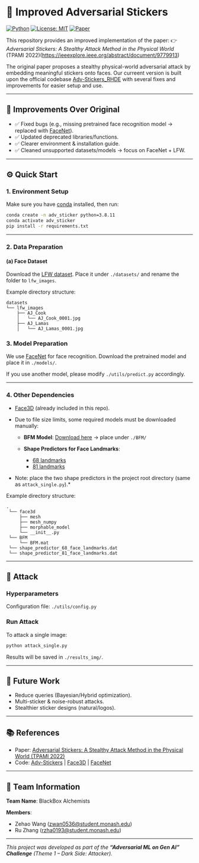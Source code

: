 # 🚀 Improved Adversarial Stickers

[![Python](https://img.shields.io/badge/python-3.8-blue.svg)]()
[![License: MIT](https://img.shields.io/badge/License-MIT-green.svg)]()
[![Paper](https://img.shields.io/badge/Paper-TPAMI%202022-orange)](https://ieeexplore.ieee.org/abstract/document/9779913)

This repository provides an improved implementation of the paper:
👉 *Adversarial Stickers: A Stealthy Attack Method in the Physical World* (TPAMI 2022)(https://ieeexplore.ieee.org/abstract/document/9779913)

The original paper proposes a stealthy physical-world adversarial attack by embedding meaningful stickers onto faces. Our curreent version is built upon the official codebase [Adv-Stickers\_RHDE](https://github.com/jinyugy21/Adv-Stickers_RHDE) with several fixes and improvements for easier setup and use.

---

## 🔧 Improvements Over Original

* ✅ Fixed bugs (e.g., missing pretrained face recognition model → replaced with [FaceNet](https://github.com/timesler/facenet-pytorch)).
* ✅ Updated deprecated libraries/functions.
* ✅ Clearer environment & installation guide.
* ✅ Cleaned unsupported datasets/models → focus on FaceNet + LFW.

---

## ⚙️ Quick Start

### 1. Environment Setup

Make sure you have [conda](https://docs.conda.io/) installed, then run:

```bash
conda create -n adv_sticker python=3.8.11
conda activate adv_sticker
pip install -r requirements.txt
```

---

### 2. Data Preparation

#### (a) Face Dataset

Download the [LFW dataset](https://drive.google.com/file/d/0B7EVK8r0v71pZDFOOGxhbm1oakE/view?usp=share_link&resourcekey=0-OvdR0Gk5lY7a8r5FjKIYhA).
Place it under `./datasets/` and rename the folder to `lfw_images`.

Example directory structure:

```
datasets
└── lfw_images
    ├── AJ_Cook
    │   └── AJ_Cook_0001.jpg
    ├── AJ_Lamas
    │   └── AJ_Lamas_0001.jpg        
```

### 3. Model Preparation

We use [FaceNet](https://github.com/timesler/facenet-pytorch) for face recognition. Download the pretrained model and place it in `./models/`.

If you use another model, please modify `./utils/predict.py` accordingly.

---

### 4. Other Dependencies

* [Face3D](https://github.com/YadiraF/face3d/tree/master/face3d) (already included in this repo).

* Due to file size limits, some required models must be downloaded manually:

  * **BFM Model**: [Download here](https://drive.google.com/file/d/1sTNEi7MGMe-azOkAtc5bg6QuEwFI1XvT/view?usp=share_link) → place under `./BFM/`
  * **Shape Predictors for Face Landmarks**:

    * [68 landmarks](https://github.com/r4onlyrishabh/facial-detection/tree/master/dataset)
    * [81 landmarks](https://github.com/codeniko/shape_predictor_81_face_landmarks)

*  Note: place the two shape predictors in the project root directory (same as `attack_single.py`).*

Example directory structure:

```
.
 └── face3d
     ├── mesh
     ├── mesh_numpy
     ├── morphable_model
     └── __init__.py
 └── BFM
     └── BFM.mat
 └── shape_predictor_68_face_landmarks.dat
 └── shape_predictor_81_face_landmarks.dat
```

---

## 🎯 Attack

### Hyperparameters

Configuration file: `./utils/config.py`

### Run Attack

To attack a single image:

```bash
python attack_single.py
```

Results will be saved in `./results_img/`.

---

## 🚩 Future Work

* Reduce queries (Bayesian/Hybrid optimization).
* Multi-sticker & noise-robust attacks.
* Stealthier sticker designs (natural/logos).

---

## 📚 References

* Paper: [Adversarial Stickers: A Stealthy Attack Method in the Physical World (TPAMI 2022)](https://ieeexplore.ieee.org/abstract/document/9779913)
* Code: [Adv-Stickers](https://github.com/jinyugy21/Adv-Stickers_RHDE) | [Face3D](https://github.com/yfeng95/face3d/tree/master/face3d) | [FaceNet](https://github.com/timesler/facenet-pytorch)

---

## 👥 Team Information

**Team Name**: BlackBox Alchemists

**Members**:

* Zehao Wang ([zwan0536@student.monash.edu](mailto:zwan0536@student.monash.edu))
* Ru Zhang ([rzha0193@student.monash.edu](mailto:rzha0193@student.monash.edu))

---

*This project was developed as part of the **“Adversarial ML on Gen AI” Challenge** (Theme 1 – Dark Side: Attacker).*